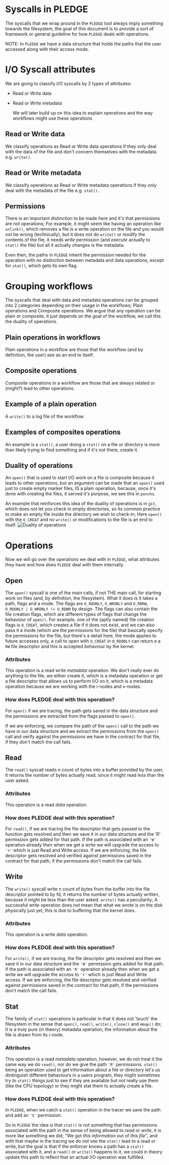 # Syscalls in PLEDGE

The syscalls that we wrap around in the `PLEDGE` tool always imply something towards the filesystem, the goal of this document is to provide a sort of framework or general guideline for how `PLEDGE` deals with operations.

NOTE: In `PLEDGE` we have a data structure that holds the paths that the user accessed along with their access mode.

# I/O Syscall attributes

We are going to classify I/O syscalls by 2 types of attributes:

- Read or Write data

- Read or Write metadata

    We will later build up on this idea to explain operations and the way workflows might use these operations

## Read or Write data

We classify operations as Read or Write data operations if they only deal with the data of the file and don't concern themselves with the metadata e.g. `write()`.

## Read or Write metadata

We classify operations as Read or Write metadata operations if they only deal with the metadata of the file e.g. `stat()`.

## Permissions

There is an important distinction to be made here and it's that permissions are not operations; For example, it might seem like having an operation like `unlink()`, which removes a file is a write operation on the file and you would not be wrong (technically), but it does not do `write()` or modify the contents of the file, it needs _write_ permission (and _execute_ actually to `stat()` the file) but all it actually changes is the metadata.

Even then, the paths in `PLEDGE` inherit the permission needed for the operation with no distinction between metadata and data operations, except for `stat()`, which gets its own flag.

<!-- This is an old comment but im keeping it because I like it... :)-->

<!-- wait... an I/O operation read, is not the same as a read permissino, one lets me do the other, but we are talking about 2 different things, so why are giving the same name to 2 different things (I know why but please entertain my mental exercise)-->

# Grouping workflows

The syscalls that deal with data and metadata operations can be grouped into 2 categories depending on their usage in the workflows; Plain operations and Composite operations. We argue that any operation can be plain or composite, it just depends on the goal of the workflow, we call this the duality of operations.

## Plain operations in workflows

Plain operations in a workflow are those that the workflow (and by definition, the user) see as an end to itself.

<!-- Wait does this mean that we could only possibly know this by either A. Knowing the user intentions or B. We deduce the users intentions from what we trace in the workflow-->

## Composite operations

Composite operations in a workflow are those that are always related or (might?) lead to other operations.

## Example of a plain operation

A `write()` to a log file of the workflow.

## Examples of composites operations

An example is a `stat()`, a user doing a `stat()` on a file or directory is more than likely trying to find something and if it's not there, create it.

## Duality of operations

An `open()` that is used to start I/O work on a file is composite because it leads to other operations, but an argument can be made that an `open()` used just to create empty marker files, IS a plain operation, because, once it's done with creating the files, it served it's purpose, we see this in `poncho`. <!-- poncho does this to signal it made the tarball-->

An example that reinforces this idea of the duality of operations is in `git`, which does *not* let you check in empty directories, so its common practice to make an empty file inside the directory we wish to check-in; Here `open()` with the `O_CREAT` and no `write()` or modifications to the file is an end to itself.
![Duality of operations](./images/syscalls/duality.png)

<!-- ![Duality of operations] -->
<!-- (./images/syscalls/duality.png) -->

# Operations

Now we will go over the operations we deal with in `PLEDGE`, what attributes they have and how does `PLEDGE` deal with them internally.

## Open

The `open()` syscall is one of the main calls, if not THE main call, for starting work on files (and, by definition, the filesystem). What it does is it takes a path, flags and a mode.
The flags are `O_RDONLY`, `O_WRONLY` and `O_RDRW`, `O_RDONLY | O_WRONLY != O_RDWR` by design.
The flags can also contain the file creation flags, which are different types of flags
that change the behaviour of `open()`.
For example, one of the (aptly named) file creation flags is `O_CREAT`, which creates a file if it does not exist, and we can also pass it a mode (which are the permissions for the file) that basically specify the permissions for the file, but there's a detail here, the mode applies to future accesses only, a call to open with `O_CREAT` in `O_RDONLY` can return
e a `RW` file descriptor and this is accepted behaviour by the kernel.

### Attributes

This operation is a read write *metadata* operation. We don't really ever do anything to the file, we either create it, which is a metadata operation or get a file descriptor that allows us to perform I/O on it, which is a metadata operation because we are working with the i-nodes and v-nodes. <!-- HOMEWORK: read more on v-nodes-->

### How does PLEDGE deal with this operation?

For `open()` if we are tracing, the path gets saved in the data structure and the permissions are extracted from the flags passed to `open()`.

If we are enforcing, we compare the path of the `open()` call to the path we have in our data structure and we extract the permissions from the `open()` call and verify against the permissions we have in the contract for that file, if they don't match the call fails.

## Read

The `read()` syscall reads n count of bytes into a buffer provided by the user, it returns the number of bytes actually read, since it might read less than the user asked.

### Attributes

This operation is a read *data* operation.

### How does PLEDGE deal with this operation?

For `read()`, if we are tracing the file descriptor that gets passed to the function gets resolved and then we save it in our data structure and the 'R' permission gets added for that path.
If the path is associated with an `'W'` operation already then when we get a write we will upgrade the access to `'+'` which is just Read and Write access.
If we are enforcing, the file descriptor gets resolved and verified against permissions saved in the contract for that path, if the permissions don't match the call fails.

## Write

The `write()` syscall write n count of bytes from the buffer into the file descriptor pointed to by fd, it returns the number of bytes actually written, because it might be less than the user asked.
`write()` has a peculiarity; A successful write operation does not mean that what we wrote is on the disk physically just yet, this is due to buffering that the kernel does.

### Attributes

This operation is a write *data* operation.

### How does PLEDGE deal with this operation?

For `write()`, if we are tracing, the file descriptor gets resolved and then we save it in our data structure and the `'W'` permission gets added for that path.
If the path is associated with an `'R'` operation already then when we get a write we will upgrade the access to `'+'` which is just Read and Write access.
If we are enforcing, the file descriptor gets resolved and verified against permissions saved in the contract for that path, if the permissions don't match the call fails.

## Stat

The family of `stat()` operations is particular in that it does not 'touch' the filesystem in the sense that `open()`, `read()`, `write()`, `close()` and `mmap()` do; It is a truly pure (in theory) metadata operation, the information about the file is drawn from its i-node.

### Attributes

This operation is a read *metadata* operation, however, we do not treat it the same way we do `read()`, nor do we give the path `'R'` permissions. `stat()` being an operation used to get information about a file or directory let's us dintinguish different behaviours in a users program, they might sometimes try to `stat()` things just to see if they are available but not really use them (like the CPU topology) or they might stat them to actually create a file.

### How does PLEDGE deal with this operation?

In `PLEDGE`, when we catch a `stat()` operation in the tracer we save the path and add an `'S'` permission.

So in `PLEDGE` the idea is that `stat()` is not something that has permissions associated with the path in the sense of being allowed to _read_ or _write_, it is more like something we did; "We got _this information_ out of _this file_", and with that maybe in the tracing we do not see the `stat()` lead to a read or write, but the goal is that if the enforcer knows a path has a `stat()` associated with it, and a `read()` or `write()` happens to it, we could in theory update this path to reflect that an actual I/O operation was fulfilled.

<!-- -->


<!-- -->
